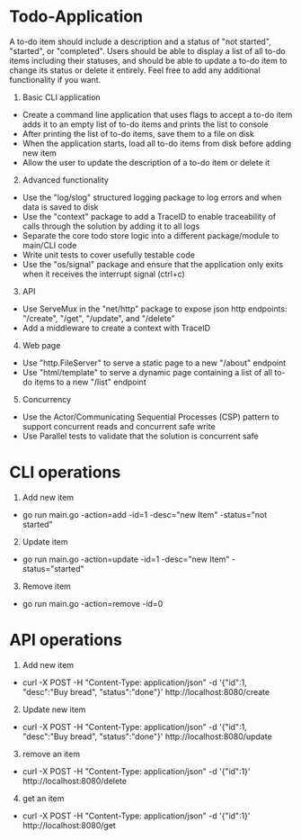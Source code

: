 # Todo-Application
A to-do item should include a description and a status of "not started", "started", or "completed". Users should be able to display a list of all to-do items including their statuses, and should be able to update a to-do item to change its status or delete it entirely. Feel free to add any additional functionality if you want.


1) Basic CLI application
- Create a command line application that uses flags to accept a to-do item adds it to an empty list of to-do items and prints the list to console
- After printing the list of to-do items, save them to a file on disk
- When the application starts, load all to-do items from disk before adding new item
- Allow the user to update the description of a to-do item or delete it
2) Advanced functionality
- Use the "log/slog" structured logging package to log errors and when data is saved to disk
- Use the "context" package to add a TraceID to enable traceability of calls through the solution by adding it to all logs
- Separate the core todo store logic into a different package/module to main/CLI code
- Write unit tests to cover usefully testable code
- Use the "os/signal" package and ensure that the application only exits when it receives the interrupt signal (ctrl+c)
3) API
- Use ServeMux in the "net/http" package to expose json http endpoints: "/create", "/get", "/update", and "/delete"
- Add a middleware to create a context with TraceID
4) Web page
- Use "http.FileServer" to serve a static page to a new "/about" endpoint
- Use "html/template" to serve a dynamic page containing a list of all to-do items to a new "/list" endpoint
5) Concurrency
- Use the Actor/Communicating Sequential Processes (CSP) pattern to support concurrent reads and concurrent safe write
- Use Parallel tests to validate that the solution is concurrent safe


# CLI operations
1) Add new item
- go run main.go -action=add -id=1 -desc="new Item" -status="not started"
2) Update item
- go run main.go -action=update -id=1 -desc="new Item" -status="started"
3) Remove item 
- go run main.go -action=remove -id=0

# API operations
1) Add new item
- curl -X POST -H "Content-Type: application/json" -d '{"id":1, "desc":"Buy bread", "status":"done"}' http://localhost:8080/create
2) Update new item
- curl -X POST -H "Content-Type: application/json" -d '{"id":1, "desc":"Buy bread", "status":"done"}' http://localhost:8080/update
3) remove an item
- curl -X POST -H "Content-Type: application/json" -d '{"id":1}' http://localhost:8080/delete
4) get an item
- curl -X POST -H "Content-Type: application/json" -d '{"id":1}' http://localhost:8080/get